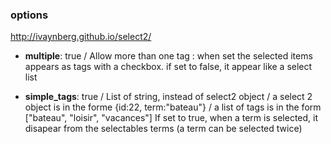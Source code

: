 ### options 
http://ivaynberg.github.io/select2/    

* **multiple**: true / Allow more than one tag : when set the selected items appears as tags with a checkbox. if set to false, it appear like a select list 

* **simple_tags**: true / List of string, instead of select2 object / a select 2 object is in the forme {id:22, term:"bateau"} / a list of tags is in the form ["bateau", "loisir", "vacances"]
If set to true, when a term is selected, it disapear from the selectables terms (a term can be selected twice)